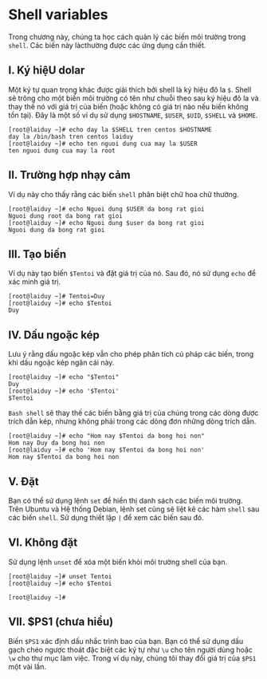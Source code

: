 # Shell variables
Trong chương này, chúng ta học cách quản lý các biến môi trường trong `shell`. Các biến này làcthường được các ứng dụng cần thiết.

## I. Ký hiệU dolar
Một ký tự quan trọng khác được giải thích bởi shell là ký hiệu đô la `$`. Shell sẽ trông cho một biến môi trường có tên như chuỗi theo sau ký hiệu đô la và thay thế nó với giá trị của biến (hoặc không có giá trị nào nếu biến không tồn tại).
Đây là một số ví dụ sử dụng `$HOSTNAME`, `$USER`, `$UID`, `$SHELL` và `$HOME`.
```
[root@laiduy ~]# echo day la $SHELL tren centos $HOSTNAME
day la /bin/bash tren centos laiduy
[root@laiduy ~]# echo ten nguoi dung cua may la $USER
ten nguoi dung cua may la root
```

## II. Trường hợp nhạy cảm
Ví dụ này cho thấy rằng các biến `shell` phân biệt chữ hoa chữ thường.
```
[root@laiduy ~]# echo Nguoi dung $USER da bong rat gioi
Nguoi dung root da bong rat gioi
[root@laiduy ~]# echo Nguoi dung $user da bong rat gioi
Nguoi dung da bong rat gioi
```

## III. Tạo biến
Ví dụ này tạo biến `$Tentoi` và đặt giá trị của nó. Sau đó, nó sử dụng `echo` để xác minh giá trị.
```
[root@laiduy ~]# Tentoi=Duy
[root@laiduy ~]# echo $Tentoi
Duy
```

## IV. Dấu ngoặc kép
Lưu ý rằng dấu ngoặc kép vẫn cho phép phân tích cú pháp các biến, trong khi dấu ngoặc kép ngăn cái này.
```
[root@laiduy ~]# echo "$Tentoi"
Duy
[root@laiduy ~]# echo '$Tentoi'
$Tentoi
```
`Bash shell` sẽ thay thế các biến bằng giá trị của chúng trong các dòng được trích dẫn kép, nhưng không phải trong các dòng đơn những dòng trích dẫn.
```
[root@laiduy ~]# echo "Hom nay $Tentoi da bong hoi non"
Hom nay Duy da bong hoi non
[root@laiduy ~]# echo 'Hom nay $Tentoi da bong hoi non'
Hom nay $Tentoi da bong hoi non
```

## V. Đặt
Bạn có thể sử dụng lệnh `set` để hiển thị danh sách các biến môi trường. Trên Ubuntu và
Hệ thống Debian, lệnh set cũng sẽ liệt kê các hàm `shell` sau các biến `shell`. Sử dụng thiết lập `|` để xem các biến sau đó.

## VI. Không đặt
Sử dụng lệnh `unset` để xóa một biến khỏi môi trường shell của bạn.
```
[root@laiduy ~]# unset Tentoi
[root@laiduy ~]# echo $Tentoi

[root@laiduy ~]#
```

## VII. $PS1 (chưa hiểu)
Biến `$PS1` xác định dấu nhắc trình bao của bạn. Bạn có thể sử dụng dấu gạch chéo ngược thoát đặc biệt các ký tự như `\u` cho tên người dùng hoặc `\w` cho thư mục làm việc. 
Trong ví dụ này, chúng tôi thay đổi giá trị của `$PS1` một vài lần.
















